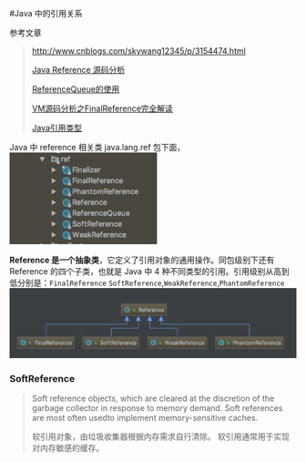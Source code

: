 #Java 中的引用关系

参考文章
>http://www.cnblogs.com/skywang12345/p/3154474.html
>
>[Java Reference 源码分析](https://www.cnblogs.com/jabnih/p/6580665.html)
>
>[ReferenceQueue的使用](http://www.cnblogs.com/dreamroute/p/5029899.html)
>
>[VM源码分析之FinalReference完全解读](http://www.infoq.com/cn/articles/jvm-source-code-analysis-finalreference)
>
> [Java引用类型](http://www.importnew.com/20468.html)



Java 中 reference 相关类 java.lang.ref 包下面，
![lang_ref](./lang_ref.png)

**Reference 是一个抽象类**，它定义了引用对象的通用操作。同包级别下还有 Reference 的四个子类，也就是 Java 中 4 种不同类型的引用。引用级别从高到低分别是：`FinalReference` `SoftReference`,`WeakReference`,`PhantomReference`
![ref](./ref.png)

### SoftReference



> Soft reference objects, which are cleared at the discretion of the garbage collector in response to memory demand.  Soft references are most often usedto implement memory-sensitive caches.
>
> 软引用对象，由垃圾收集器根据内存需求自行清除。 软引用通常用于实现对内存敏感的缓存。